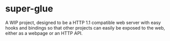 # super-glue
A WIP project, designed to be a HTTP 1.1 compatible web server with easy hooks
and bindings so that other projects can easily be exposed to the web, either
as a webpage or an HTTP API.
